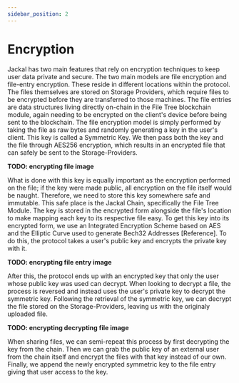 ```yaml
---
sidebar_position: 2
---
```

# Encryption
Jackal has two main features that rely on encryption techniques to keep user data private and secure. The two main models are file encryption and file-entry encryption. These reside in different locations within the protocol. The files themselves are stored on Storage Providers, which require files to be encrypted before they are transferred to those machines. The file entries are data structures living directly on-chain in the File Tree blockchain module, again needing to be encrypted on the client's device before being sent to the blockchain. The file encryption model is simply performed by taking the file as raw bytes and randomly generating a key in the user's client. This key is called a Symmetric Key. We then pass both the key and the file through AES256 encryption, which results in an encrypted file that can safely be sent to the Storage-Providers.


__TODO: encrypting file image__

What is done with this key is equally important as the encryption performed on the file; if the key were made public, all encryption on the file itself would be naught. Therefore, we need to store this key somewhere safe and immutable. This safe place is the Jackal Chain, specifically the File Tree Module. The key is stored in the encrypted form alongside the file's location to make mapping each key to its respective file easy. To get this key into its encrypted form, we use an Integrated Encryption Scheme based on AES and the Elliptic Curve used to generate Bech32 Addresses [Reference]. To do this, the protocol takes a user's public key and encrypts the private key with it.

__TODO: encrypting file entry image__

After this, the protocol ends up with an encrypted key that only the user whose public key was used can decrypt. When looking to decrypt a file, the process is reversed and instead uses the user's private key to decrypt the symmetric key. Following the retrieval of the symmetric key, we can decrypt the file stored on the Storage-Providers, leaving us with the originaly uploaded file.

__TODO: encrypting decrypting file image__

When sharing files, we can semi-repeat this process by first decrypting the key from the chain. Then we can grab the public key of an external user from the chain itself and encrypt the files with that key instead of our own. Finally, we append the newly encrypted symmetric key to the file entry giving that user access to the key.